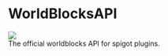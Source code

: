 # WorldBlocksAPI
[![](https://jitpack.io/v/Worldblocksnft/WorldBlocksAPI.svg)](https://jitpack.io/#Worldblocksnft/WorldBlocksAPI) \
The official worldblocks API for spigot plugins.
